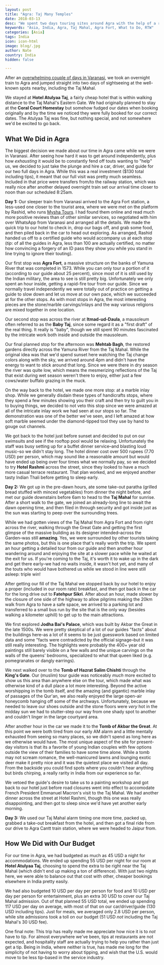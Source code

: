 ```yaml
---
layout: post
title: "Agra: Taj Many Temples"
date: 2018-03-13
desc: "We spent two days touring sites around Agra with the help of a rare luxury for us–a driver and guide."
keywords: "Asia, India, Agra, Taj Mahal, Agra Fort, What to Do, RTW"
categories: [Asia]
tags: India
icon: icon-html
image: blog/.jpg
author: Nate
country: India
hidden: false

---
```


After an [overwhelming couple of days in Varanasi](http://site.awellchartedpath.com/blog/2018/03/Varanasi/), we took an overnight train to Agra and jumped straight into two days of sightseeing at the well-known spots nearby, including the Taj Mahal.

We stayed at **Hotel Atulyaa Taj**, a fairly cheap hotel that is within walking distance to the Taj Mahal's Eastern Gate. We had originally planned to stay at the **Coral Court Homestay** but somehow fudged our dates when booking originally and by the time we noticed they were fully booked for our correct dates. The Atulyaa Taj was fine, but nothing special, and not somewhere we'd be excited to go back.

## <i class="fa fa-check-square" aria-hidden="true" style="color:#2495C4;"></i> What We Did in Agra

The biggest decision we made about our time in Agra came while we were in Varanasi. After seeing how hard it was to get around independently, plus how _exhausting_ it would be to constantly fend off touts wanting to "help" us, we decided to just take the plunge and hire a car, driver, and guide for our two full days in Agra. While this was a real investment ($130 total including tips), it meant that our full visit was pretty much seamless. Included in that price were transfers from/to the railway station, which was really nice after another delayed overnight train set our arrival time closer to noon than our scheduled 8:25am.

**Day 1:** Our sleeper train from Varanasi arrived to the Agra Fort station, a less-used one closer to the tourist area, where we were met on the platform by Rashid, who runs [Mysha Tours](http://www.myshatours.in/). I had found them online and read much more positive reviews than of other similar services, so negotiated with him over WhatsApp from Varanasi and arranged all the details. We made the quick trip to our hotel to check in, drop our bags off, and grab some food, and then piled back in the car to head out exploring. As arranged, Rashid handed us off to a certified guide who would accompany us at each stop (_tip_: of all the guides in Agra, less than 100 are actually certified, no matter how convincing a forgery of an ID pass they show you while you stand in line trying to ignore their touting).

Our first stop was **Agra Fort**, a massive structure on the banks of Yamuna River that was completed in 1573. While you can only tour a portion of it (according to our guide about 25 percent), since most of it is still used by the Indian military, the area to see is still pretty big. Unfortunately we only spent an hour inside, getting a rapid-fire tour from our guide. Since we normally travel independently we were totally out of practice on getting a guide to slow down and let us move at our own pace, which we succeeded at for the other stops. As with most stops in Agra, the most interesting pieces are the stone/marble carvings/inlays and the way various religions are mixed together in one location.

Our second stop was across the river at **Itmad-ud-Daula**, a mausoleum often referred to as the **Baby Taj**, since some regard it as a "first draft" of the real thing. It really is "baby", though we still spent 90 minutes fascinated by the intricate work both inside and outside the mausoleum. 

Our final planned stop for the afternoon was **Mehtab Bagh**, the restored gardens directly across the Yamuna River from the Taj Mahal. While the original idea was that we'd spend sunset here watching the Taj change colors along with the sky, we arrived around 4pm and didn't have the energy to want to stick around that long. Since we were there in dry season the river was quite low, which means the mesmerizing reflections of the Taj that exist during wet season weren't there to enjoy, either just a few cows/water buffalo grazing in the muck.

On the way back to the hotel, we made one more stop: at a marble inlay shop. While we generally disdain these types of handicrafts stops, where they spend a few minutes showing you their craft and then try to guilt you in to buying things, we decided to not veto this stop since we were amazed at all of the intricate inlay work we had seen at our stops so far. The demonstration was one of the better we've seen, and I left amazed at how soft marble seemed under the diamond-tipped tool they use by hand to gouge out channels.

We got back to the hotel just before sunset and decided to put on our swimsuits and see if the rooftop pool would be relaxing. Unfortunately the staff was busy setting up for a buffet dinner service–and blasting loud music–so we didn't stay long. The hotel dinner cost over 500 rupees (7.70 USD) per person, which may sound like a reasonable amount but would have ended up being over four times what we normally pay, so we decided to try **Hotel Rashmi** across the street, since they looked to have a much more casual terrace restaurant. That plan worked, and we enjoyed another tasty Indian Thali before getting to sleep early.

**Day 2:** We got up in the pre-dawn hours, ate some take-out paratha  (grilled bread stuffed with minced vegetables) from dinner the night before, and met our guide downstairs before 6am to head to the **Taj Mahal** for sunrise. After a short walk to the gate, we joined an already-long line to await the dawn opening time, and then filed in through security and got inside just as the sun was starting to peep over the surrounding trees.

While we had gotten views of the Taj Mahal from Agra Fort and from right across the river, walking through the Great Gate and getting the first glimpse of the massive building as its designer intended–across the Garden–was still **amazing**. Yes, we were surrounded by other tourists taking the same photos, but this is one place that's really worth the trip. We spent an hour getting a detailed tour from our guide and then another hour wandering around and enjoying the site at a slower pace while he waited at the exit for us. If you're coming to the Taj, it's worth it to wake up in the dark and get there early–we had no waits inside, it wasn't hot yet, and many of the touts who would have bothered us while we stood in line were still asleep: triple win!

After getting our fill of the Taj Mahal we stopped back by our hotel to enjoy a proper (included in our room rate) breakfast, and then got back in the car for the long drive out to **Fatehpur Sikri**. After about an hour, made slower by the closure of one side of the highway to allow pilgrims making the 20km walk from Agra to have a safe space, we arrived to a parking lot and transferred to a small bus run by the site that is the only way (besides walking a kilometer uphill) to get up to the main attractions. 

We first explored **Jodha Bai's Palace**, which was built by Akbar the Great in the late 1500s. We were pretty skeptical of a lot of our guides "facts" about the buildings here–as a lot of it seems to be just guesswork based on limited data and some "facts were contradicted by the official signage–but it was still really interesting. The highlights were probably the 400+ year old paintings still barely visible on a few walls and the unique carvings on the walls of the queens' bedrooms, specialized to what that queen liked (e.g. pomegranates or dangly earrings).

We next walked over to the **Tomb of Hazrat Salim Chishti** through the **King's Gate**. Our (muslim) tour guide was noticeably _much_ more excited to show us this area than anywhere else on the tour, which made what was otherwise kind of a dull place a lot more interesting. Beyond the active worshipping in the tomb itself, and the amazing (and gigantic) marble inlay of passages of the Qur'an, we also really enjoyed the large open-air honeycomb hanging off some of the archways. Unfortunately, because we needed to leave our shoes outside and the stone floors were _very_ hot in the midday sun we had to stutter-step our way from one shady spot to another and couldn't linger in the large courtyard area.

After another hour in the car we made it to the **Tomb of Akbar the Great**. At this point we were both tired from our early AM alarm and a little mentally exhausted from seeing so many places, so we didn't spend as long here as we otherwise would have. The most unique aspect of the site for present-day visitors is that its a favorite of young Indian couples with few options outside the view of their families to have some time alone. While a tomb may not scream romance, the well-manicured lawns and lounging exotic deer make it pretty nice and it was the quietest place we visited all day. From the backside you could find spots where you couldn't hear anything but birds chirping, a really rarity in India from our experience so far. 

We vetoed the guide's desire to take us to a painting workshop and got back to our hotel just before road closures went into effect to accomodate French President Emmanuel Macron's visit to the Taj Mahal. We had another dinner across the street at Hotel Rashmi, though this one was really disappointing, and then got to sleep since we'd have yet another early morning.

**Day 3:** We used our Taj Mahal alarm timing one more time, packed up, grabbed a take-out breakfast from the hotel, and then got a final ride from our drive to Agra Cantt train station, where we were headed to Jaipur from.

## <i class="fa fa-check-square" aria-hidden="true" style="color:#2495C4;"></i> How We Did with Our Budget

For our time in Agra, we had budgeted as much as 45 USD a night for accommodations. We ended up spending 55 USD per night for our room at **Hotel Atulyaa Taj**, choosing to spend the extra to be right near the Taj Mahal (which didn't end up making a ton of difference). With just two nights here, we were able to balance out that cost with other, cheaper bookings elsewhere in India pretty easily.

We had also budgeted 10 USD per day per person for food and 10 USD per day per person for entertainment, plus an extra 30 USD to cover our Taj Mahal admission. Out of that planned 55 USD total, we ended up spending 117 USD per day on average, with most of that on our car/driver/guide (130 USD including tips). Just for meals, we averaged only 2.8 USD per person, while site admissions took a toll on our budget (51 USD _not_ including the Taj Mahal's 30 USD fee).

One final note: This trip has really made me appreciate how nice it is to _not_ have to tip. For almost everywhere we've been, tips at restaurants are not expected, and hospitality staff are actually trying to help you rather than just get a tip. Being in India, where neither is true, has made me long for the simplicity of not having to worry about tipping, and wish that the U.S. would move to be less tip-based in the service industry.